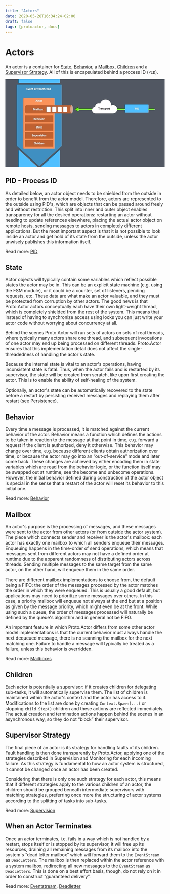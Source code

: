 ```yaml
---
title: "Actors"
date: 2020-05-28T16:34:24+02:00
draft: false
tags: [protoactor, docs]
---
```


# Actors

An actor is a container for [State](#state), [Behavior](#behavior), a [Mailbox](#mailbox), [Children](#children) and a [Supervisor Strategy](#supervisor-strategy). All of this is encapsulated behind a process ID (`PID`).

![Actor](images/actor.gif)

## PID - Process ID

As detailed below, an actor object needs to be shielded from the outside in order to benefit from the actor model. Therefore, actors are represented to the outside using PID's, which are objects that can be passed around freely and without restriction. This split into inner and outer object enables transparency for all the desired operations: restarting an actor without needing to update references elsewhere, placing the actual actor object on remote hosts, sending messages to actors in completely different applications. But the most important aspect is that it is not possible to look inside an actor and get hold of its state from the outside, unless the actor unwisely publishes this information itself.

Read more: [PID](pid.md)

## State

Actor objects will typically contain some variables which reflect possible states the actor may be in. This can be an explicit state machine (e.g. using the FSM module), or it could be a counter, set of listeners, pending requests, etc. These data are what make an actor valuable, and they must be protected from corruption by other actors. The good news is that Proto.Actor actors conceptually each have their own light-weight thread, which is completely shielded from the rest of the system. This means that instead of having to synchronize access using locks you can just write your actor code without worrying about concurrency at all.

Behind the scenes Proto.Actor will run sets of actors on sets of real threads, where typically many actors share one thread, and subsequent invocations of one actor may end up being processed on different threads. Proto.Actor ensures that this implementation detail does not affect the single-threadedness of handling the actor's state.

Because the internal state is vital to an actor's operations, having inconsistent state is fatal. Thus, when the actor fails and is restarted by its supervisor, the state will be created from scratch, like upon first creating the actor. This is to enable the ability of self-healing of the system.

Optionally, an actor's state can be automatically recovered to the state before a restart by persisting received messages and replaying them after restart (see Persistence).

## Behavior

Every time a message is processed, it is matched against the current behavior of the actor. Behavior means a function which defines the actions to be taken in reaction to the message at that point in time, e.g. forward a request if the client is authorized, deny it otherwise. This behavior may change over time, e.g. because different clients obtain authorization over time, or because the actor may go into an “out-of-service” mode and later come back. These changes are achieved by either encoding them in state variables which are read from the behavior logic, or the function itself may be swapped out at runtime, see the become and unbecome operations. However, the initial behavior defined during construction of the actor object is special in the sense that a restart of the actor will reset its behavior to this initial one.

Read more: [Behavior](behaviors.md)

## Mailbox

An actor's purpose is the processing of messages, and these messages were sent to the actor from other actors (or from outside the actor system). The piece which connects sender and receiver is the actor's mailbox: each actor has exactly one mailbox to which all senders enqueue their messages. Enqueuing happens in the time-order of send operations, which means that messages sent from different actors may not have a defined order at runtime due to the apparent randomness of distributing actors across threads. Sending multiple messages to the same target from the same actor, on the other hand, will enqueue them in the same order.

There are different mailbox implementations to choose from, the default being a FIFO: the order of the messages processed by the actor matches the order in which they were enqueued. This is usually a good default, but applications may need to prioritize some messages over others. In this case, a priority mailbox will enqueue not always at the end but at a position as given by the message priority, which might even be at the front. While using such a queue, the order of messages processed will naturally be defined by the queue's algorithm and in general not be FIFO.

An important feature in which Proto.Actor differs from some other actor model implementations is that the current behavior must always handle the next dequeued message, there is no scanning the mailbox for the next matching one. Failure to handle a message will typically be treated as a failure, unless this behavior is overridden.

Read more: [Mailboxes](mailboxes.md)

## Children

Each actor is potentially a supervisor: if it creates children for delegating sub-tasks, it will automatically supervise them. The list of children is maintained within the actor's context and the actor has access to it. Modifications to the list are done by creating `Context.Spawn(...)` or stopping `child.Stop()` children and these actions are reflected immediately. The actual creation and termination actions happen behind the scenes in an asynchronous way, so they do not “block” their supervisor.

## Supervisor Strategy

The final piece of an actor is its strategy for handling faults of its children. Fault handling is then done transparently by Proto.Actor, applying one of the strategies described in Supervision and Monitoring for each incoming failure. As this strategy is fundamental to how an actor system is structured, it cannot be changed once an actor has been created.

Considering that there is only one such strategy for each actor, this means that if different strategies apply to the various children of an actor, the children should be grouped beneath intermediate supervisors with matching strategies, preferring once more the structuring of actor systems according to the splitting of tasks into sub-tasks.

Read more: [Supervision](supervision.md)

## When an Actor Terminates

Once an actor terminates, i.e. fails in a way which is not handled by a restart, stops itself or is stopped by its supervisor, it will free up its resources, draining all remaining messages from its mailbox into the system's “dead letter mailbox” which will forward them to the `EventStream` as `DeadLetters`. The mailbox is then replaced within the actor reference with a system mailbox, redirecting all new messages to the `EventStream` as `DeadLetters`. This is done on a best effort basis, though, do not rely on it in order to construct “guaranteed delivery”.

Read more: [Eventstream](eventstream.md), [Deadletter](deadletter.md)